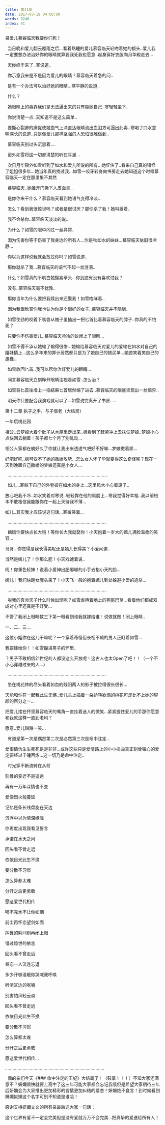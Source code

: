 ```yaml
---
title: 第41章
date: 2017-07-18 04:00:00
words: 3246
index: 41
---
```

<!-- deleteAbove -->


易爱儿慕容临天我要你们死！





  当日晚和爱儿翻云覆雨之后...看着熟睡的爱儿慕容临天轻吻着她的额头..爱儿我一定要想办法治好你的眼睛就算要我死我也愿意..起身穿好衣服向月华殿走去...





  天你终于来了..寒说道..





  你示意我来是不是因为爱儿的眼睛？慕容临天着急的问..





  是有一个办法可以治好她的眼睛...寒平静的说道..





  什么？





  她眼睛上的毒靠我们是无法逼出来的只有靠她自己..寒轻轻坐下..





  你说清楚一点..天知道不是这么简单..





  要撕心裂肺的痛促使她血气上涌直达眼睛流出血泪方可逼出此毒..寒喝了口水意味深长的说道..只是像爱儿那样坚强的人恐怕很难做到..





  慕容临天别过头沉思着....





  窗外如雪将这一切都清楚的听在耳里...





  次日月华殿外如雪听到了如水和爱儿所说的所有...她怔住了..看来自己真的错怪了姐姐很多年...她当年真的找过我...如雪一咬牙转身向书房走去她知道这个时候慕容临天一定在那里果不其然





  慕容临天..她推开门撕下人皮面具..





  是你你来干什么？慕容临天看到她语气变得冷淡...





  怎么？看到我很惊讶吗？或者是很讨厌？那你杀了我！她叫嚣着..





  我不会杀你..慕容临天淡淡的说..





  为什么？如雪的眼中闪过一丝异常..





  因为伤害你等于伤害了我身边的所有人...你是秋如水的妹妹...慕容临天依旧很冷静...





  你以为这样说我就会放过你吗？如雪说道..





  那你就杀了我...慕容临天的语气不起一丝涟漪..





  什么？如雪真的不明白她攥紧拳头...你到底有没有喜欢过我？





  没有..慕容临天毫不犹豫..





  那你当年为什么要把我赎出来还娶我！如雪咆哮着..





  因为我很欣赏你我也认为你是个很好的女子..慕容临天并不隐瞒..





  如雪使劲的咬着下嘴唇从袖子里抽出一把匕首比着慕容临天的脖子..你真的不怕死？





  只要你不伤害爱儿..慕容临天冷冷的说闭上了眼睛...





  如雪不得不承认她输了输得很惨...她输给慕容临天对爱儿的爱输在如水对自己的姐妹情上...这么多年来的算计居然都只是为了她自己的错买单...她苦笑着笑自己的愚蠢...





  如雪收回匕首..我可以帮你治好爱儿的眼睛...





  闻言慕容临天立刻睁开眼睛注视着如雪..怎么治？





  如雪将匕首往墙上一插结果匕首居然缩了进去..慕容临天的眼底涌现出一丝惊异..





  明天你只要配合我演戏就可以了...如雪说完离开了书房.....









第十二章 执子之手，与子偕老（大结局）



一年后桃花园



相公..云梦娘大着个肚子从木屋里走出来..枫看到了赶紧冲上去扶住梦娘..梦娘小心点快回去躺着！孩子都七个月了别乱动...



相公人家都在躺好久了你就让我出来透透气吧好不好嘛...梦娘撒着娇...



好吧好吧..枫可受不了她的撒娇攻势...怎么女人怀了孕就变得这么奇怪呢？现在一天到晚跟自己撒娇的梦娘还真是小女人...





  .................................................................................





  如儿...寒脱下自己的外套披在如水的身上...这里风大小心着凉了..



放心吧我不冷..如水笑着对寒说..轻轻靠在他的肩膀上...寒我觉得好幸福..我以前根本不敢相信我能跟你在一起上天待我不薄...



如儿..其实我才应该说这句话...寒微笑着...





  ................................................................................





  麟嫣你要快点长大哦！等你长大我就娶你！小天抱着一岁大的嫣儿满脸温柔的笑容...



哥哥...你觉得是我长得美呢还是嫣儿长得美？小爱问道..



当然是嫣儿了！你那么肥！小天戏谑着说..



吼！你重色轻妹！说着小爱伸出肥嘟嘟的小手去掐小天的脸...



嫣儿！我们快跑女魔头来了！小天飞一般的抱着嫣儿到处躲避小爱的追杀...





  ................................................................................





  唉我的真命天子什么时候出现呢？如雪虐待着地上的狗尾巴草...看着他们都成双成对心里还真是不好受...



不管了我闭上眼睛数三下第一眼看到谁我就嫁给谁！说做就做！闭上眼睛..



一、二、三....



这位小姐你在这儿干嘛呢？一个穿着奇怪但长相不赖的男人正盯着如雪...



我要嫁给你！！如雪蹦进男子的怀里..



？男子不敢相信21世纪的人都没这么开放呢！这古人也太Open了吧！！（一个不小心穿越过来的人...）





  ................................................................................





  坐在桃花林的尽头看着如血的残阳两人的影子被拉得很长很长...



天能和你在一起我此生无憾..爱儿头上插着一朵娇艳欲滴的桃花可却比不上她的容颜的百分之一...



把爱儿搂在怀里慕容临天的嘴角一直挂着迷人的微笑...紧紧握住爱儿的手那你愿意和我就这样一直到老吗？



愿意..爱儿甜甜一笑...





  有道是第一次是偶然第二次是必然第三次是命中注定..



爱恨情仇生生死死是是非非...或许这些只是爱情路上的小小插曲真正刻骨铭心的爱定要经过千锤百炼...这一切乃是命中注定..





  时光穿不断流转在从前



刻骨的变迁不是遥远



再有一万年深情也不变



爱像烈火般蔓延



记忆是条长线盘旋在天边



沉浮中以为情深缘浅



你再度出现我看见誓言



承诺在水天之间



回头看不曾走远



依依目光此生不换



要分散不习惯



怎么算都太难



分开之后更勇敢



愿这爱世代相传



喝不完水不让你如烟



前尘再怀恋望剑如面



挥舞的瞬间别再闭上眼



错过惊世的依恋



回头看不曾走远



眷恋一人流连忘返



多少汗够温暖你哭喊我呼唤



听清耳边的呢喃



别害怕风轻云淡



回头看不曾走远



依依目光此生不换



要分散不习惯



怎么算都太难



分开之后更勇敢



愿这爱世代相传...



................................................................................





  偶的亲们今天《### 命中注定的王妃》大结局了！（鼓掌！！！）不知大家还满意不？妍嬭很快就要上高中了这三年可能大家都会忘记我哦但是希望大家期待三年后妍嬭会为大家推出更加精彩的言情更加纠结的爱恋！妍嬭绝不食言！到时候看到妍嬭婲婔这个名字可别不知道是谁哈！



感谢支持妍嬭文文的所有亲最后送大家一句话：



这个世界有爱不一定会完美但是没有爱就万万不会完美...把真挚的爱送给所有人！







